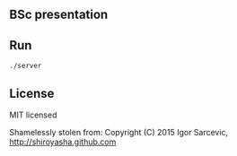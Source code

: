 ## BSc presentation 

## Run

```
./server
```

## License

MIT licensed

Shamelessly stolen from:
Copyright (C) 2015 Igor Sarcevic, http://shiroyasha.github.com
